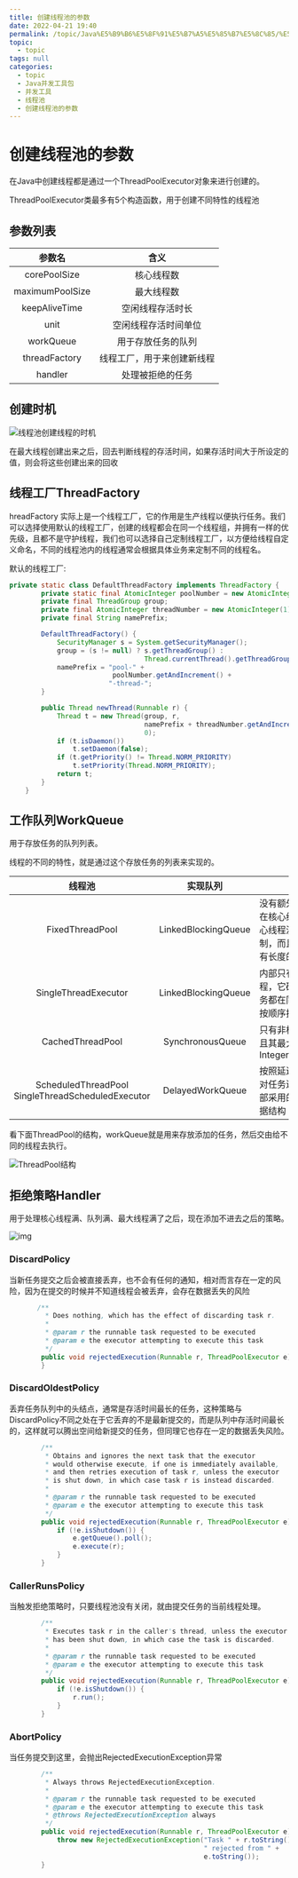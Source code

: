 ```yaml
---
title: 创建线程池的参数
date: 2022-04-21 19:40
permalink: /topic/Java%E5%B9%B6%E5%8F%91%E5%B7%A5%E5%85%B7%E5%8C%85/%E5%B9%B6%E5%8F%91%E5%B7%A5%E5%85%B7/%E7%BA%BF%E7%A8%8B%E6%B1%A0/%E5%88%9B%E5%BB%BA%E7%BA%BF%E7%A8%8B%E6%B1%A0%E7%9A%84%E5%8F%82%E6%95%B0
topic: 
  - topic
tags: null
categories: 
  - topic
  - Java并发工具包
  - 并发工具
  - 线程池
  - 创建线程池的参数
---
```

# 创建线程池的参数

在Java中创建线程都是通过一个ThreadPoolExecutor对象来进行创建的。

ThreadPoolExecutor类最多有5个构造函数，用于创建不同特性的线程池

## 参数列表

|参数名|含义|
| :-------------: | :------------------------: |
|corePoolSize|核心线程数|
|maximumPoolSize|最大线程数|
|keepAliveTime|空闲线程存活时长|
|unit|空闲线程存活时间单位|
|workQueue|用于存放任务的队列|
|threadFactory|线程工厂，用于来创建新线程|
|handler|处理被拒绝的任务|

## 创建时机

![线程池创建线程的时机](https://www.shiyitopo.tech/uPic/%E7%BA%BF%E7%A8%8B%E6%B1%A0%E5%88%9B%E5%BB%BA%E7%BA%BF%E7%A8%8B%E7%9A%84%E6%97%B6%E6%9C%BA.png)

在最大线程创建出来之后，回去判断线程的存活时间，如果存活时间大于所设定的值，则会将这些创建出来的回收

## 线程工厂ThreadFactory

hreadFactory 实际上是一个线程工厂，它的作用是生产线程以便执行任务。我们可以选择使用默认的线程工厂，创建的线程都会在同一个线程组，并拥有一样的优先级，且都不是守护线程，我们也可以选择自己定制线程工厂，以方便给线程自定义命名，不同的线程池内的线程通常会根据具体业务来定制不同的线程名。

默认的线程工厂:

```java
private static class DefaultThreadFactory implements ThreadFactory {
        private static final AtomicInteger poolNumber = new AtomicInteger(1);
        private final ThreadGroup group;
        private final AtomicInteger threadNumber = new AtomicInteger(1);
        private final String namePrefix;

        DefaultThreadFactory() {
            SecurityManager s = System.getSecurityManager();
            group = (s != null) ? s.getThreadGroup() :
                                  Thread.currentThread().getThreadGroup();
            namePrefix = "pool-" +
                          poolNumber.getAndIncrement() +
                         "-thread-";
        }

        public Thread newThread(Runnable r) {
            Thread t = new Thread(group, r,
                                  namePrefix + threadNumber.getAndIncrement(),
                                  0);
            if (t.isDaemon())
                t.setDaemon(false);
            if (t.getPriority() != Thread.NORM_PRIORITY)
                t.setPriority(Thread.NORM_PRIORITY);
            return t;
        }
    }
```

## 工作队列WorkQueue

用于存放任务的队列列表。

线程的不同的特性，就是通过这个存放任务的列表来实现的。

|线程池|实现队列|特性|
| :--------------------------------------------------: | :-----------------: | ----------------------------------------------------------------------------------|
|FixedThreadPool|LinkedBlockingQueue|没有额外线程，只存在核心线程，而且核心线程没有超时机制，而且任务队列没有长度的限制|
|SingleThreadExecutor|LinkedBlockingQueue|内部只有一个核心线程，它确保所有的任务都在同一个线程中按顺序执行。|
|CachedThreadPool|SynchronousQueue|只有非核心线程，并且其最大线程数为Integer.MAX_VALUE|
|ScheduledThreadPool<br>SingleThreadScheduledExecutor|DelayedWorkQueue|按照延迟的时间长短对任务进行排序，内部采用的是“堆”的数据结构|

看下面ThreadPool的结构，workQueue就是用来存放添加的任务，然后交由给不同的线程去执行。

![ThreadPool结构](https://www.shiyitopo.tech/uPic/ThreadPool%E7%BB%93%E6%9E%84.png)

## 拒绝策略Handler

用于处理核心线程满、队列满、最大线程满了之后，现在添加不进去之后的策略。

![img](https://www.shiyitopo.tech/uPic/CgotOV3g0WWAVWVlAAEsBI6lEEA162.png)

### DiscardPolicy

当新任务提交之后会被直接丢弃，也不会有任何的通知，相对而言存在一定的风险，因为在提交的时候并不知道线程会被丢弃，会存在数据丢失的风险

```java
       /**
         * Does nothing, which has the effect of discarding task r.
         *
         * @param r the runnable task requested to be executed
         * @param e the executor attempting to execute this task
         */
        public void rejectedExecution(Runnable r, ThreadPoolExecutor e) {
        }
```

### DiscardOldestPolicy

丢弃任务队列中的头结点，通常是存活时间最长的任务，这种策略与DiscardPolicy不同之处在于它丢弃的不是最新提交的，而是队列中存活时间最长的，这样就可以腾出空间给新提交的任务，但同理它也存在一定的数据丢失风险。

```java
        /**
         * Obtains and ignores the next task that the executor
         * would otherwise execute, if one is immediately available,
         * and then retries execution of task r, unless the executor
         * is shut down, in which case task r is instead discarded.
         *
         * @param r the runnable task requested to be executed
         * @param e the executor attempting to execute this task
         */
        public void rejectedExecution(Runnable r, ThreadPoolExecutor e) {
            if (!e.isShutdown()) {
                e.getQueue().poll();
                e.execute(r);
            }
        }
```

### CallerRunsPolicy

当触发拒绝策略时，只要线程池没有关闭，就由提交任务的当前线程处理。

```java
        /**
         * Executes task r in the caller's thread, unless the executor
         * has been shut down, in which case the task is discarded.
         *
         * @param r the runnable task requested to be executed
         * @param e the executor attempting to execute this task
         */
        public void rejectedExecution(Runnable r, ThreadPoolExecutor e) {
            if (!e.isShutdown()) {
                r.run();
            }
        }
```

### AbortPolicy

当任务提交到这里，会抛出RejectedExecutionException异常

```java
        /**
         * Always throws RejectedExecutionException.
         *
         * @param r the runnable task requested to be executed
         * @param e the executor attempting to execute this task
         * @throws RejectedExecutionException always
         */
        public void rejectedExecution(Runnable r, ThreadPoolExecutor e) {
            throw new RejectedExecutionException("Task " + r.toString() +
                                                 " rejected from " +
                                                 e.toString());
        }
```
